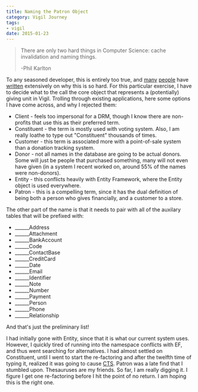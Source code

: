```yaml
---
title: Naming the Patron Object
category: Vigil Journey
tags:
- vigil
date: 2015-01-23
---
```


> There are only two hard things in Computer Science: cache invalidation and naming things.
>
> -Phil Karlton

To any seasoned developer, this is entirely too true, and [many](http://www.quora.com/Why-is-naming-things-hard-in-computer-science-and-how-can-it-can-be-made-easier)
[people](http://blog.stackoverflow.com/2009/03/it-stack-overflow-update-naming-is-hard/) have [written](http://seesparkbox.com/foundry/naming_css_stuff_is_really_hard)
extensively on why this is so hard. For this particular exercise, I have to decide what to the call the core object that represents a (potentially) giving unit in Vigil. Trolling through existing applications, here some options I have come across, and why I rejected them:

- Client - feels too impersonal for a DRM, though I know there are non-profits that use this as their preferred term.
- Constituent - the term is mostly used with voting system. Also, I am really loathe to type out "Constituent" thousands of times.
- Customer - this term is associated more with a point-of-sale system than a donation tracking system.
- Donor - not all names in the database are going to be actual donors. Some will just be people that purchased something, many will not even have given (in a system I recent worked on, around 55% of the names were non-donors).
- Entity - this conflicts heavily with Entity Framework, where the Entity object is used everywhere.
- Patron - this is a compelling term, since it has the dual definition of being both a person who gives financially, and a customer to a store.


The other part of the name is that it needs to pair with all of the auxilary tables that will be prefixed with:

- ______Address
- ______Attachment
- ______BankAccount
- ______Code
- ______ContactBase
- ______CreditCard
- ______Date
- ______Email
- ______Identifier
- ______Note
- ______Number
- ______Payment
- ______Person
- ______Phone
- ______Relationship

And that's just the preliminary list!

I had initially gone with Entity, since that it is what our current system uses. However, I quickly tired of running into the namespace conflicts with EF, and thus went searching for alternatives. I had almost settled on Constituent, until I went to start the re-factoring and after the twelfth time of typing it, realized it was going to cause [CTS](http://www.ninds.nih.gov/disorders/carpal_tunnel/detail_carpal_tunnel.htm). Patron was a late find that I stumbled upon. Thesauruses are my friends. So far, I am really digging it. I figure I get one re-factoring before I hit the point of no return. I am hoping this is the right one.